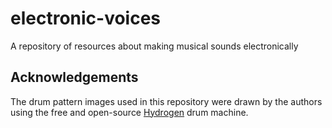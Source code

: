 # electronic-voices
A repository of resources about making musical sounds electronically

## Acknowledgements

The drum pattern images used in this repository were drawn by the authors using the free and open-source [Hydrogen](https://github.com/hydrogen-music/hydrogen.git) drum machine.
